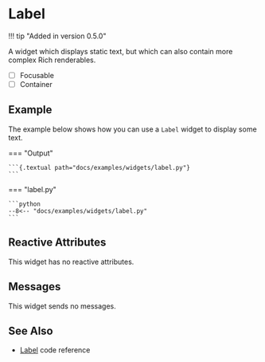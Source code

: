 # Label

!!! tip "Added in version 0.5.0"

A widget which displays static text, but which can also contain more complex Rich renderables.

- [ ] Focusable
- [ ] Container

## Example

The example below shows how you can use a `Label` widget to display some text.

=== "Output"

    ```{.textual path="docs/examples/widgets/label.py"}
    ```

=== "label.py"

    ```python
    --8<-- "docs/examples/widgets/label.py"
    ```

## Reactive Attributes

This widget has no reactive attributes.

## Messages

This widget sends no messages.

## See Also

* [Label](../api/label.md) code reference
